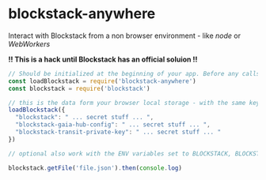 # blockstack-anywhere
Interact with Blockstack from a non browser environment - like *node* or *WebWorkers*

**!! This is a hack until Blockstack has an official soluion !!**

```javascript
// Should be initialized at the beginning of your app. Before any calls to blockstack are made
const loadBlockstack = require('blockstack-anywhere')
const blockstack = require('blockstack')

// this is the data form your browser local storage - with the same keys
loadBlockstack({
  "blockstack": " ... secret stuff ... ",
  "blockstack-gaia-hub-config": " ... secret stuff ... ",
  "blockstack-transit-private-key": " ... secret stuff ... "
})

// optional also work with the ENV variables set to BLOCKSTACK, BLOCKSTACK_GAIA_HUB_CONFIG and BLOCKSTACK_TRANSIT_PRIVATE_KEY

blockstack.getFile('file.json').then(console.log)

```
